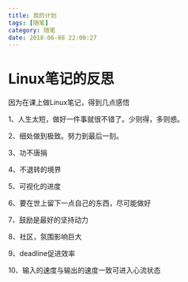 ```yaml
---
title: 我的计划
tags: [随笔]
category: 随笔
date: 2018-06-08 22:00:27
---
```


# Linux笔记的反思

因为在课上做Linux笔记，得到几点感悟

1、人生太短，做好一件事就很不错了。少则得，多则惑。

2、细处做到极致。努力到最后一刻。

3、功不唐捐

4、不退转的境界

5、可视化的进度

6、要在世上留下一点自己的东西，尽可能做好

7、鼓励是最好的坚持动力

8、社区，氛围影响巨大

9、deadline促进效率

10、输入的速度与输出的速度一致可进入心流状态


